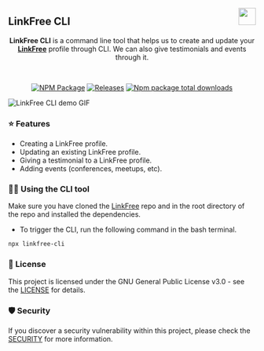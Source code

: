 <img align="right" src="https://user-images.githubusercontent.com/51878265/186825286-499db16b-5b95-488d-b6d5-09d44521b890.png" height="35px"> <h2>LinkFree CLI </h2>

<div align="center">

**LinkFree CLI** is a command line tool that helps us to create and update your **[LinkFree](https://github.com/EddieHubCommunity/LinkFree)** profile through CLI. We can also give testimonials and events through it.

<br>
  
[![NPM Package](https://github.com/Pradumnasaraf/LinkFree-CLI/actions/workflows/publish.yml/badge.svg)](https://github.com/Pradumnasaraf/LinkFree-CLI/actions/workflows/publish.yml) 
[![Releases](https://github.com/Pradumnasaraf/LinkFree-CLI/actions/workflows/releases.yml/badge.svg)](https://github.com/Pradumnasaraf/LinkFree-CLI/actions/workflows/releases.yml) 
[![Npm package total downloads](https://badgen.net/npm/dt/linkfree-cli)](https://npmjs.com/package/linkfree-cli)

</div>

![LinkFree CLI demo GIF](https://user-images.githubusercontent.com/51878265/220831787-93c6b920-2961-4729-8a2c-0ac576658d83.gif)

### ⭐️ Features

- Creating a LinkFree profile.
- Updating an existing LinkFree profile.
- Giving a testimonial to a LinkFree profile.
- Adding events (conferences, meetups, etc).

### 👨‍💻 Using the CLI tool

Make sure you have cloned the [LinkFree](https://github.com/EddieHubCommunity/LinkFree) repo and in the root directory of the repo and installed the dependencies.

- To trigger the CLI, run the following command in the bash terminal.

```bash
npx linkfree-cli
```

### 📝 License

This project is licensed under the GNU General Public License v3.0 - see the [LICENSE](LICENSE) for details.

### 🛡 Security

If you discover a security vulnerability within this project, please check the [SECURITY](SECURITY.md) for more information.
